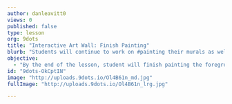 ```yaml
---
author: danleavitt0
views: 0
published: false
type: lesson
org: 9dots
title: "Interactive Art Wall: Finish Painting"
blurb: "Students will continue to work on #painting their murals as well as cutting out the foreground shape."
objective: 
  - "By the end of the lesson, student will finish painting the foreground and background of their murals."
id: "9dots-OkCptIN"
image: "http://uploads.9dots.io/Ol4B61n_md.jpg"
fullImage: "http://uploads.9dots.io/Ol4B61n_lrg.jpg"

---
```


